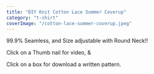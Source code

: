 ```yaml
---
title: "DIY Knit Cotton Lace Summer Coverup"
category: "t-shirt"
coverImage: "/cotton-lace-summer-coverup.jpeg"
---
```

99.9% Seamless, and Size adjustable with Round Neck!!

Click on a Thumb nail for video, &

Click on a box for download a written pattern.